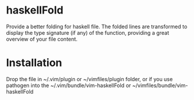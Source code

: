 # haskellFold

Provide a better folding for haskell file. The folded lines are transformed
to display the type signature (if any) of the function, providing a great
overview of your file content.

# Installation

Drop the file in ~/.vim/plugin or ~/vimfiles/plugin folder, or if you
use pathogen into the ~/.vim/bundle/vim-haskellFold or
~/vimfiles/bundle/vim-haskellFold
